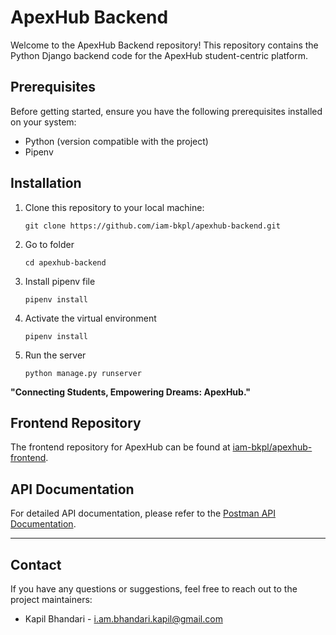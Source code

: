 # ApexHub Backend

Welcome to the ApexHub Backend repository! This repository contains the Python Django backend code for the ApexHub student-centric platform.

## Prerequisites

Before getting started, ensure you have the following prerequisites installed on your system:

- Python (version compatible with the project)
- Pipenv

## Installation

1. Clone this repository to your local machine:

   ```shell
   git clone https://github.com/iam-bkpl/apexhub-backend.git

   ```

2. Go to folder

   ```shell
   cd apexhub-backend
   ```

3. Install pipenv file

   ```shell
   pipenv install
   ```

4. Activate the virtual environment

   ```shell
   pipenv install
   ```

5. Run the server
   ```shell
   python manage.py runserver
   ```

**"Connecting Students, Empowering Dreams: ApexHub."**

## Frontend Repository

The frontend repository for ApexHub can be found at [iam-bkpl/apexhub-frontend](https://github.com/iam-bkpl/apexhub-frontend).

## API Documentation

For detailed API documentation, please refer to the [Postman API Documentation](https://documenter.getpostman.com/view/26041818/2s93sW9vqL).

---

## Contact

If you have any questions or suggestions, feel free to reach out to the project maintainers:

- Kapil Bhandari - i.am.bhandari.kapil@gmail.com
